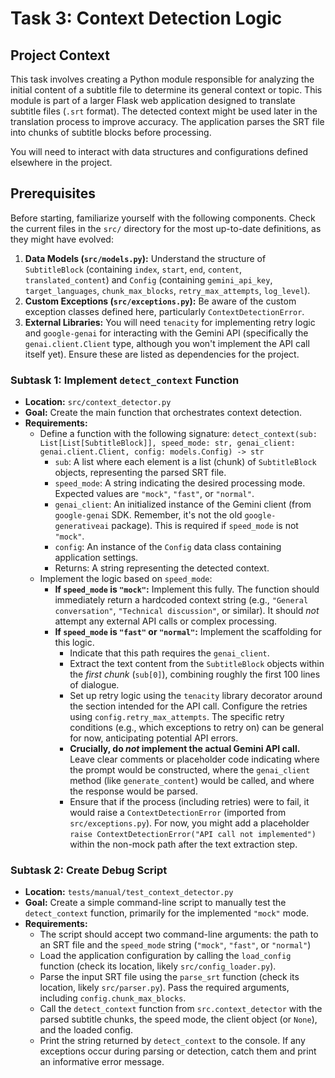 # Task 3: Context Detection Logic

## Project Context

This task involves creating a Python module responsible for analyzing the initial content of a subtitle file to determine its general context or topic. This module is part of a larger Flask web application designed to translate subtitle files (`.srt` format). The detected context might be used later in the translation process to improve accuracy. The application parses the SRT file into chunks of subtitle blocks before processing.

You will need to interact with data structures and configurations defined elsewhere in the project.

## Prerequisites

Before starting, familiarize yourself with the following components. Check the current files in the `src/` directory for the most up-to-date definitions, as they might have evolved:

1.  **Data Models (`src/models.py`):** Understand the structure of `SubtitleBlock` (containing `index`, `start`, `end`, `content`, `translated_content`) and `Config` (containing `gemini_api_key`, `target_languages`, `chunk_max_blocks`, `retry_max_attempts`, `log_level`).
2.  **Custom Exceptions (`src/exceptions.py`):** Be aware of the custom exception classes defined here, particularly `ContextDetectionError`.
3.  **External Libraries:** You will need `tenacity` for implementing retry logic and `google-genai` for interacting with the Gemini API (specifically the `genai.client.Client` type, although you won't implement the API call itself yet). Ensure these are listed as dependencies for the project.

### Subtask 1: Implement `detect_context` Function

*   **Location:** `src/context_detector.py`
*   **Goal:** Create the main function that orchestrates context detection.
*   **Requirements:**
    *   Define a function with the following signature:
        `detect_context(sub: List[List[SubtitleBlock]], speed_mode: str, genai_client: genai.client.Client, config: models.Config) -> str`
        *   `sub`: A list where each element is a list (chunk) of `SubtitleBlock` objects, representing the parsed SRT file.
        *   `speed_mode`: A string indicating the desired processing mode. Expected values are `"mock"`, `"fast"`, or `"normal"`.
        *   `genai_client`: An initialized instance of the Gemini client (from `google-genai` SDK. Remember, it's not the old `google-generativeai` package). This is required if `speed_mode` is not `"mock"`.
        *   `config`: An instance of the `Config` data class containing application settings.
        *   Returns: A string representing the detected context.
    *   Implement the logic based on `speed_mode`:
        *   **If `speed_mode` is `"mock"`:** Implement this fully. The function should immediately return a hardcoded context string (e.g., `"General conversation"`, `"Technical discussion"`, or similar). It should *not* attempt any external API calls or complex processing.
        *   **If `speed_mode` is `"fast"` or `"normal"`:** Implement the scaffolding for this logic.
            *   Indicate that this path requires the `genai_client`.
            *   Extract the text content from the `SubtitleBlock` objects within the *first chunk* (`sub[0]`), combining roughly the first 100 lines of dialogue.
            *   Set up retry logic using the `tenacity` library decorator around the section intended for the API call. Configure the retries using `config.retry_max_attempts`. The specific retry conditions (e.g., which exceptions to retry on) can be general for now, anticipating potential API errors.
            *   **Crucially, do *not* implement the actual Gemini API call.** Leave clear comments or placeholder code indicating where the prompt would be constructed, where the `genai_client` method (like `generate_content`) would be called, and where the response would be parsed.
            *   Ensure that if the process (including retries) were to fail, it would raise a `ContextDetectionError` (imported from `src/exceptions.py`). For now, you might add a placeholder `raise ContextDetectionError("API call not implemented")` within the non-mock path after the text extraction step.

### Subtask 2: Create Debug Script

*   **Location:** `tests/manual/test_context_detector.py`
*   **Goal:** Create a simple command-line script to manually test the `detect_context` function, primarily for the implemented `"mock"` mode.
*   **Requirements:**
    *   The script should accept two command-line arguments: the path to an SRT file and the `speed_mode` string (`"mock"`, `"fast"`, or `"normal"`)
    *   Load the application configuration by calling the `load_config` function (check its location, likely `src/config_loader.py`).
    *   Parse the input SRT file using the `parse_srt` function (check its location, likely `src/parser.py`). Pass the required arguments, including `config.chunk_max_blocks`.
    *   Call the `detect_context` function from `src.context_detector` with the parsed subtitle chunks, the speed mode, the client object (or `None`), and the loaded config.
    *   Print the string returned by `detect_context` to the console. If any exceptions occur during parsing or detection, catch them and print an informative error message.